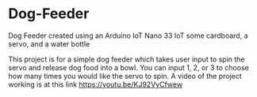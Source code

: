 # Dog-Feeder
Dog Feeder created using an Arduino IoT Nano 33 IoT some cardboard, a servo, and a water bottle

This project is for a simple dog feeder which takes user input to spin the servo and release dog food into a bowl. You can input 1, 2, or 3 to choose
how many times you would like the servo to spin.
A video of the project working is at this link
https://youtu.be/KJ92VyCfwew
